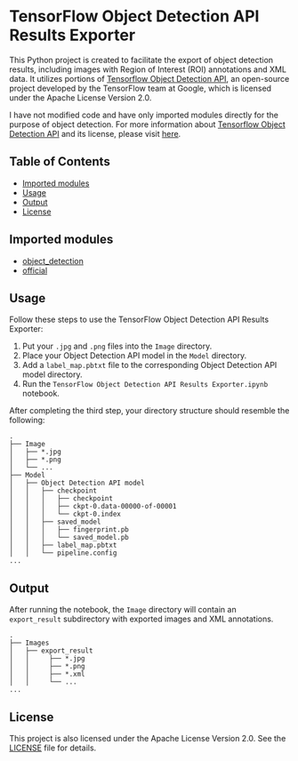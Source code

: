 # TensorFlow Object Detection API Results Exporter

This Python project is created to facilitate the export of object detection results, including images with Region of Interest (ROI) annotations and XML data.
It utilizes portions of [Tensorflow Object Detection API](https://github.com/tensorflow/models/tree/master/research/object_detection), an open-source project developed by the TensorFlow team at Google, which is licensed under the Apache License Version 2.0.

I have not modified code and have only imported modules directly for the purpose of object detection.
For more information about [Tensorflow Object Detection API](https://github.com/tensorflow/models/tree/master/research/object_detection) and its license, please visit  [here](https://github.com/tensorflow/models/blob/master/LICENSE).

## Table of Contents
- [Imported modules](#imported-modules)
- [Usage](#usage)
- [Output](#output)
- [License](#license)

## Imported modules

- [object_detection](https://github.com/tensorflow/models/tree/master/research/object_detection)
- [official](https://github.com/tensorflow/models/tree/master/official)

## Usage

Follow these steps to use the TensorFlow Object Detection API Results Exporter:

1. Put your `.jpg` and `.png` files into the `Image` directory.
2. Place your Object Detection API model in the `Model` directory.
3. Add a `label_map.pbtxt` file to the corresponding Object Detection API model directory.
4. Run the `TensorFlow Object Detection API Results Exporter.ipynb` notebook.

After completing the third step, your directory structure should resemble the following:
```
.
├── Image
│   ├── *.jpg
│   ├── *.png
│   └── ...
├── Model
│   ├── Object Detection API model
│   │   ├── checkpoint
│   │   │   ├── checkpoint
│   │   │   ├── ckpt-0.data-00000-of-00001
│   │   │   └── ckpt-0.index
│   │   ├── saved_model
│   │   │   ├── fingerprint.pb
│   │   │   └── saved_model.pb
│   │   ├── label_map.pbtxt
│   │   └── pipeline.config
...
```

## Output

After running the notebook, the `Image` directory will contain an `export_result` subdirectory with exported images and XML annotations.
```
.
├── Images
│   ├── export_result
│   │     ├── *.jpg
│   │     ├── *.png
│   │     ├── *.xml
│   │     └── ...
...
```

## License

This project is also licensed under the Apache License Version 2.0. See the [LICENSE](LICENSE) file for details.